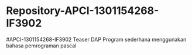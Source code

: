 # Repository-APCI-1301154268-IF3902
#APCI-1301154268-IF3902 Teaser DAP  Program sederhana menggunakan bahasa pemrograman pascal 
